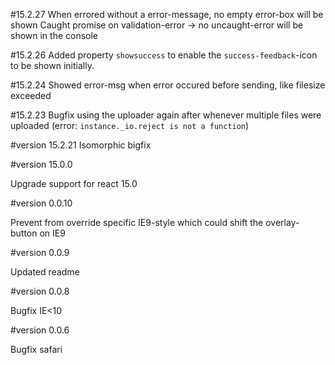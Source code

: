 #15.2.27
When errored without a error-message, no empty error-box will be shown
Caught promise on validation-error -> no uncaught-error will be shown in the console

#15.2.26
Added property `showsuccess` to enable the `success-feedback`-icon to be shown initially.

#15.2.24
Showed error-msg when error occured before sending, like filesize exceeded

#15.2.23
Bugfix using the uploader again after whenever multiple files were uploaded (error: `instance._io.reject is not a function`)

#version 15.2.21
Isomorphic bigfix

#version 15.0.0

Upgrade support for react 15.0

#version 0.0.10

Prevent from override specific IE9-style which could shift the overlay-button on IE9

#version 0.0.9

Updated readme

#version 0.0.8

Bugfix IE<10

#version 0.0.6

Bugfix safari